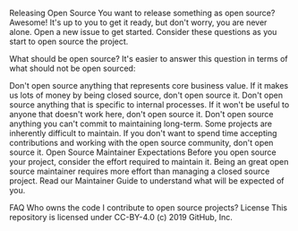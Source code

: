 Releasing Open Source
You want to release something as open source? Awesome! It's up to you to get it ready, but don't worry, you are never alone. Open a new issue to get started. Consider these questions as you start to open source the project.

What should be open source?
It's easier to answer this question in terms of what should not be open sourced:

Don't open source anything that represents core business value. If it makes us lots of money by being closed source, don't open source it.
Don't open source anything that is specific to internal processes. If it won't be useful to anyone that doesn't work here, don't open source it.
Don't open source anything you can't commit to maintaining long-term. Some projects are inherently difficult to maintain. If you don't want to spend time accepting contributions and working with the open source community, don't open source it.
Open Source Maintainer Expectations
Before you open source your project, consider the effort required to maintain it. Being an great open source maintainer requires more effort than managing a closed source project. Read our Maintainer Guide to understand what will be expected of you.

FAQ
Who owns the code I contribute to open source projects?
License
This repository is licensed under CC-BY-4.0 (c) 2019 GitHub, Inc.
